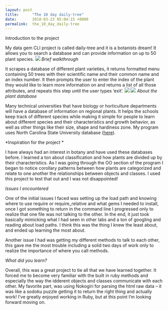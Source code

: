 ```yaml
---
layout: post
title:      "The 10 day daily-tree"
date:       2018-03-23 05:04:15 +0000
permalink:  the_10_day_daily-tree
---
```


Introduction to the project

My data gem CLI project is called daily-tree and it is a botanists dream!  It allows you to search a database and can provide information on up to 50 plant species. 
![](https://imgur.com/U0r7DiZ)
*Brief walkthrough*

It scrapes a database of different plant varieties, it returns formatted menu containing 50 trees with their scientific name and their common name and an index number.  It then prompts the user to enter the index of the plant they would like to learn more information on and returns a list of all those attributes, and repeats this step until the user types ‘exit’. 
![](https://imgur.com/ANoJftm)
![](https://imgur.com/XSOpCLK)
 *About the plant database*

Many technical universities that have biology or horticulture departments will have a database of information on regional plants. It helps the schools keep track of different species while making it simple for people to learn about different species and their characteristics and growth behavior, as well as other things like their size, shape and hardiness zone. My program uses North Carolina State University database ([here](https://plants.ces.ncsu.edu/plants/category/trees/)). 

*Inspiration for the project *

I have always had an interest in botany and have used these databases before. I learned a ton about classification and how plants are divided up by their characteristics. As I was going through the OO section of the program I began to notice corollary patterns between how plants are categorized and relate to one another the relationships between objects and classes. I used this project to test that out and I was not disappointed! 

*Issues I encountered*

One of the initial issues I faced was setting up the load path and knowing where to use require or require_relative and what gems I needed to install, once I got something to return in the command line I progressed only to realize that one file was not talking to the other. In the end, it just took basically mimicking what I had seen in other labs and a ton of googling and reading about load paths. I think this was the thing I knew the least about, and ended up learning the most about. 

Another issue I had was getting my different methods to talk to each other, this gave me the most trouble including a solid two days of work only to realize the importance of where you call methods. 

*What did you learn?* 

Overall, this was a great project to tie all that we have learned together. It forced me to become very familiar with the built in ruby methods and especially the way the idderent objects and classes communicate with each other. My favorite part, was using Nokogiri for parsing the html raw data – it was like a sodoku puzzle getting it to return the right thing and actually work! I’ve greatly enjoyed working in Ruby, but at this point I’m looking forward moving on. 




